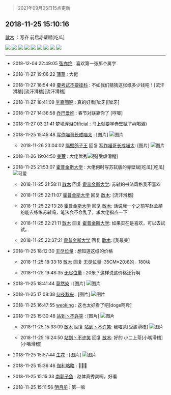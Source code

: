 > 2021年09月05日15点更新
<link rel="stylesheet" href="https://cdn.jsdelivr.net/gh/taotie6/sampleJSON@main/css/photo_show.css">


 ## 2018-11-25 15:10:16 

 [㪚木](https://www.coolapk.com/feed/9113341?shareKey=OTBlMmI3N2QzNjYyNjEzMTc0NWY~) ：写齐 前后赤壁赋[吃瓜] 

<div class="album">
<img class="img-item" src="https://image.coolapk.com/feed/2018/1125/15/1081091_1543129792_2586@1763x2350.jpg" />
<img class="img-item" src="https://image.coolapk.com/feed/2018/1125/15/1081091_1543129794_7901@1763x2350.jpg" />
<img class="img-item" src="https://image.coolapk.com/feed/2018/1125/15/1081091_1543129797_4453@1763x2350.jpg" />
<img class="img-item" src="https://image.coolapk.com/feed/2018/1125/15/1081091_1543129800_0264@1080x2160.jpg" />
<img class="img-item" src="https://image.coolapk.com/feed/2018/1125/15/1081091_1543129802_8427@1080x2160.jpg" />
<img class="img-item" src="https://image.coolapk.com/feed/2018/1125/15/1081091_1543129805_6945@2494x3325.jpg" />
<img class="img-item" src="https://image.coolapk.com/feed/2018/1125/15/1081091_1543129808_7535@2494x3325.jpg" />
<img class="img-item" src="https://image.coolapk.com/feed/2018/1125/15/1081091_1543129811_9151@1763x2350.jpg" />
<img class="img-item" src="https://image.coolapk.com/feed/2018/1125/15/1081091_1543129814_7884@1763x2350.jpg" />
</div>

 ------- 

- 2018-12-04 22:49:05 [弦亦绝](uid=903977) : 喜欢第一张那个属字 

- 2018-11-27 19:06:22 [蒲草](uid=2173541) : 大佬 

- 2018-11-27 18:54:49 [要考试不要挂科](uid=1332251) : 不如我们猜猜这张纸多少钱吧！[流汗滑稽][流汗滑稽][流汗滑稽] 

- 2018-11-27 18:41:09 [李嘉图啊](uid=1136452) : 真的好看[呲牙][呲牙] 

- 2018-11-27 14:36:58 [乔巴爱吃](uid=927862) : 春节对联靠你了  [哼唧] 

- 2018-11-27 03:21:41 [梦境浮游Official](uid=1334793) : 马上就要学赤壁赋了#(喝酒) 

- 2018-11-25 15:45:48 [写作喵哥长成喵太](uid=827071) : [图片] ![图片](https://image.coolapk.com/feed/2018/1125/08/827071_1543105131_0234@800x815.jpg)

    - 2018-11-26 23:04:02 [隔壁鸽子王](uid=1748242) 回复 [写作喵哥长成喵太](uid=827071): [图片] ![图片](https://image.coolapk.com/feed/2018/1126/23/1748242_1543244640_5564@294x300.jpg)

- 2018-11-26 19:04:50 [美萊](uid=430684) : 大佬优秀<img src="http://static.coolapk.com/emoticons/default/79.gif" alt="强"/>[受虐滑稽] 

- 2018-11-25 21:53:07 [霍普金斯大学](uid=1336921) : 大佬何时写苏轼版的赤壁赋[吃瓜][吃瓜]<img src="http://static.coolapk.com/emoticons/default/21.gif" alt="可爱"/> 

    - 2018-11-25 21:58:11 [㪚木](uid=1081091) 回复 [霍普金斯大学](uid=1336921): 苏轼的书法风格我不喜欢 

    - 2018-11-25 22:11:07 [霍普金斯大学](uid=1336921) 回复 [㪚木](uid=1081091): [流汗滑稽] 

    - 2018-11-25 22:13:28 [霍普金斯大学](uid=1336921) 回复 [㪚木](uid=1081091): 话说我一个之前写赵孟頫的能去练练苏轼吗，笔法会不会乱了，求大佬指点一下 

    - 2018-11-25 22:21:11 [㪚木](uid=1081091) 回复 [霍普金斯大学](uid=1336921): 如果实在是喜欢，可以去试试。 

    - 2018-11-25 22:37:21 [霍普金斯大学](uid=1336921) 回复 [㪚木](uid=1081091): [我最美] 

- 2018-11-25 18:12:30 [无尽位量](uid=984244) : 想知道这纸的价格 

    - 2018-11-25 18:33:18 [㪚木](uid=1081091) 回复 [无尽位量](uid=984244): 35CM×20米的，180块 

    - 2018-11-25 19:48:35 [无尽位量](uid=984244) : 20米？这样说这价格还行啊 

- 2018-11-25 18:41:44 [莫然染](uid=704691) : [图片] ![图片](https://image.coolapk.com/feed/2018/1125/18/704691_1543142502_7142@558x600.jpg)

- 2018-11-25 17:08:38 [何夜秋来](uid=552467) : [图片] ![图片](https://image.coolapk.com/feed/2018/1125/17/552467_1543136916_8403@395x399.jpg)

- 2018-11-25 16:47:55 [weoking](uid=1669285) : 这也太好看了吧[doge呵斥] 

- 2018-11-25 15:30:48 [站到丶不许笑](uid=1165627) : [图片] ![图片](https://image.coolapk.com/feed/2018/1125/15/1165627_1543131047_1642@733x934.jpg)

    - 2018-11-25 15:33:09 [㪚木](uid=1081091) 回复 [站到丶不许笑](uid=1165627): 我嚯茶[受虐滑稽] ![图片](https://image.coolapk.com/feed/2018/1125/15/1081091_1543131187_4664@1618x1078.jpg)

    - 2018-11-25 16:24:50 [站到丶不许笑](uid=1165627) 回复 [㪚木](uid=1081091): 好的  小二上茶[小嘴滑稽][小嘴滑稽] 

- 2018-11-25 15:57:44 [生花](uid=1165207) : [图片] ![图片](https://image.coolapk.com/feed/2018/1122/14/1165207_1542868499_4159@198x178.jpg)

- 2018-11-25 15:36:46 [伽利略略](uid=682613) : 🍉🍉🍉 

- 2018-11-25 15:15:33 [南郭子鱼](uid=776338) : 赵体真秀美啊，好看 

- 2018-11-25 15:11:56 [明月册](uid=1789146) : 第一嘛 

